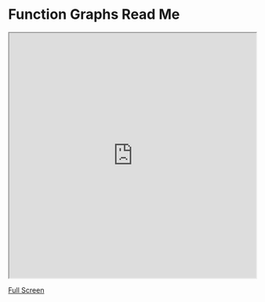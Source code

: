 Function Graphs Read Me
===

<iframe src="http://jaanga.github.io/algesurf/function-graphs/r3/transcend-fiddle.html" width=100% height=500px class='overview' >
There is an iframe here. It is not visible when viewed on github.com/jaanga. To view <a href="http://jaanga.github.io/algesurf/parametric-equations/" target="_blank">Web Page</a>
</iframe>

[Full Screen]( http://jaanga.github.io/algesurf/function-graphs/r3/transcend-fiddle.html )